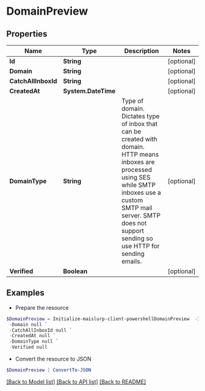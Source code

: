# DomainPreview
## Properties

Name | Type | Description | Notes
------------ | ------------- | ------------- | -------------
**Id** | **String** |  | [optional] 
**Domain** | **String** |  | [optional] 
**CatchAllInboxId** | **String** |  | [optional] 
**CreatedAt** | **System.DateTime** |  | [optional] 
**DomainType** | **String** | Type of domain. Dictates type of inbox that can be created with domain. HTTP means inboxes are processed using SES while SMTP inboxes use a custom SMTP mail server. SMTP does not support sending so use HTTP for sending emails. | [optional] 
**Verified** | **Boolean** |  | [optional] 

## Examples

- Prepare the resource
```powershell
$DomainPreview = Initialize-maislurp-client-powershellDomainPreview  -Id null `
 -Domain null `
 -CatchAllInboxId null `
 -CreatedAt null `
 -DomainType null `
 -Verified null
```

- Convert the resource to JSON
```powershell
$DomainPreview | ConvertTo-JSON
```

[[Back to Model list]](../README#documentation-for-models) [[Back to API list]](../README#documentation-for-api-endpoints) [[Back to README]](../README)

